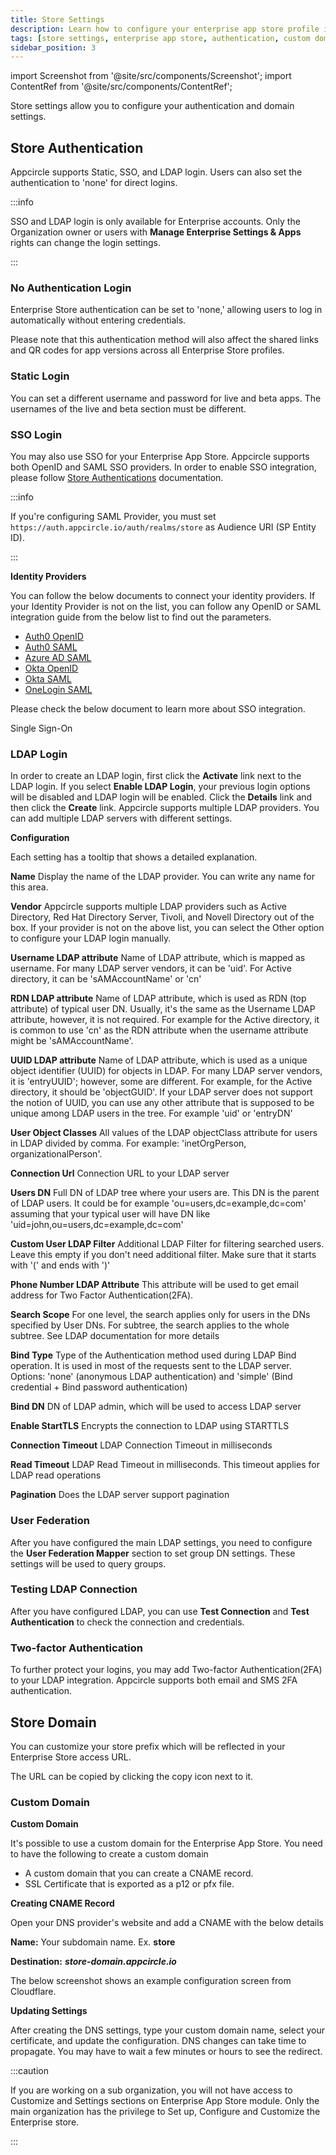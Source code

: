 ```yaml
---
title: Store Settings
description: Learn how to configure your enterprise app store profile in Appcircle
tags: [store settings, enterprise app store, authentication, custom domain, sso, ldap, static login, saml, openid, two-factor authentication]
sidebar_position: 3
---
```


import Screenshot from '@site/src/components/Screenshot';
import ContentRef from '@site/src/components/ContentRef';

Store settings allow you to configure your authentication and domain settings.

## Store Authentication

Appcircle supports Static, SSO, and LDAP login. Users can also set the authentication to 'none' for direct logins.

:::info

SSO and LDAP login is only available for Enterprise accounts. Only the Organization owner or users with **Manage Enterprise Settings & Apps** rights can change the login settings.

:::

### No Authentication Login

Enterprise Store authentication can be set to 'none,' allowing users to log in automatically without entering credentials.

<Screenshot url="https://cdn.appcircle.io/docs/assets/BE-4456.png" />

Please note that this authentication method will also affect the shared links and QR codes for app versions across all Enterprise Store profiles.

### Static Login

You can set a different username and password for live and beta apps. The usernames of the live and beta section must be different.

<Screenshot url="https://cdn.appcircle.io/docs/assets/BE-4456-2.png" />

### SSO Login

You may also use SSO for your Enterprise App Store. Appcircle supports both OpenID and SAML SSO providers. In order to enable SSO integration, please follow [Store Authentications](/account/my-organization/integrations/authentication/store-and-distribution-sso-authentication) documentation.

<Screenshot url='https://cdn.appcircle.io/docs/assets/BE-4456-3.png' />

:::info

If you're configuring SAML Provider, you must set `https://auth.appcircle.io/auth/realms/store` as Audience URI (SP Entity ID).

:::

**Identity Providers​**

You can follow the below documents to connect your identity providers. If your Identity Provider is not on the list, you can follow any OpenID or SAML integration guide from the below list to find out the parameters.

- [Auth0 OpenID](/account/my-organization/integrations/authentication/store-and-distribution-sso-authentication#4-specific-provider-configuration)
- [Auth0 SAML](/account/my-organization/integrations/authentication/store-and-distribution-sso-authentication#4-specific-provider-configuration)
- [Azure AD SAML](/account/my-organization/integrations/authentication/store-and-distribution-sso-authentication#4-specific-provider-configuration)
- [Okta OpenID](/account/my-organization/integrations/authentication/store-and-distribution-sso-authentication#4-specific-provider-configuration)
- [Okta SAML](/account/my-organization/integrations/authentication/store-and-distribution-sso-authentication#4-specific-provider-configuration)
- [OneLogin SAML](/account/my-organization/integrations/authentication/store-and-distribution-sso-authentication#4-specific-provider-configuration)

Please check the below document to learn more about SSO integration.

<ContentRef url="/account/my-organization/integrations/authentication/store-and-distribution-sso-authentication">
  Single Sign-On
</ContentRef>

### LDAP Login

In order to create an LDAP login, first click the **Activate** link next to the LDAP login. If you select **Enable LDAP Login**, your previous login options will be disabled and LDAP login will be enabled. Click the **Details** link and then click the **Create** link. Appcircle supports multiple LDAP providers. You can add multiple LDAP servers with different settings.

<Screenshot url='https://cdn.appcircle.io/docs/assets/BE-4456-4.png' />

<Screenshot url='https://cdn.appcircle.io/docs/assets/BE-4456-6.png' />

**Configuration**

Each setting has a tooltip that shows a detailed explanation.

**Name**
Display the name of the LDAP provider. You can write any name for this area.

**Vendor**
Appcircle supports multiple LDAP providers such as Active Directory, Red Hat Directory Server, Tivoli, and Novell Directory out of the box. If your provider is not on the above list, you can select the Other option to configure your LDAP login manually.

**Username LDAP attribute**
Name of LDAP attribute, which is mapped as username. For many LDAP server vendors, it can be 'uid'. For Active directory, it can be 'sAMAccountName' or 'cn'

**RDN LDAP attribute**
Name of LDAP attribute, which is used as RDN (top attribute) of typical user DN. Usually, it's the same as the Username LDAP attribute, however, it is not required. For example for the Active directory, it is common to use 'cn' as the RDN attribute when the username attribute might be 'sAMAccountName'.

**UUID LDAP attribute**
Name of LDAP attribute, which is used as a unique object identifier (UUID) for objects in LDAP. For many LDAP server vendors, it is 'entryUUID'; however, some are different. For example, for the Active directory, it should be 'objectGUID'. If your LDAP server does not support the notion of UUID, you can use any other attribute that is supposed to be unique among LDAP users in the tree. For example 'uid' or 'entryDN'

**User Object Classes**
All values of the LDAP objectClass attribute for users in LDAP divided by comma. For example: 'inetOrgPerson, organizationalPerson'.

**Connection Url**
Connection URL to your LDAP server

**Users DN**
Full DN of LDAP tree where your users are. This DN is the parent of LDAP users. It could be for example 'ou=users,dc=example,dc=com' assuming that your typical user will have DN like 'uid=john,ou=users,dc=example,dc=com'

**Custom User LDAP Filter**
Additional LDAP Filter for filtering searched users. Leave this empty if you don't need additional filter. Make sure that it starts with '(' and ends with ')'

**Phone Number LDAP Attribute**
This attribute will be used to get email address for Two Factor Authentication(2FA).

**Search Scope**
For one level, the search applies only for users in the DNs specified by User DNs. For subtree, the search applies to the whole subtree. See LDAP documentation for more details

**Bind Type**
Type of the Authentication method used during LDAP Bind operation. It is used in most of the requests sent to the LDAP server. Options: 'none' (anonymous LDAP authentication) and 'simple' (Bind credential + Bind password authentication)

**Bind DN**
DN of LDAP admin, which will be used to access LDAP server

**Enable StartTLS**
Encrypts the connection to LDAP using STARTTLS

**Connection Timeout**
LDAP Connection Timeout in milliseconds

**Read Timeout**
LDAP Read Timeout in milliseconds. This timeout applies for LDAP read operations

**Pagination**
Does the LDAP server support pagination

### User Federation

After you have configured the main LDAP settings, you need to configure the **User Federation Mapper** section to set group DN settings. These settings will be used to query groups.

### Testing LDAP Connection

After you have configured LDAP, you can use **Test Connection** and **Test Authentication** to check the connection and credentials.

<Screenshot url='https://cdn.appcircle.io/docs/assets/BE-4456-7.png' />

### Two-factor Authentication

To further protect your logins, you may add Two-factor Authentication(2FA) to your LDAP integration. Appcircle supports both email and SMS 2FA authentication.

<Screenshot url='https://cdn.appcircle.io/docs/assets/BE-4456-8.png' />

## Store Domain

You can customize your store prefix which will be reflected in your Enterprise Store access URL.

The URL can be copied by clicking the copy icon next to it.

<Screenshot url='https://cdn.appcircle.io/docs/assets/BE-4456-9.png' />

### Custom Domain

**Custom Domain**

It's possible to use a custom domain for the Enterprise App Store. You need to have the following to create a custom domain

- A custom domain that you can create a CNAME record.
- SSL Certificate that is exported as a p12 or pfx file.

**Creating CNAME Record**

Open your DNS provider's website and add a CNAME with the below details

**Name:** Your subdomain name. Ex. **store**

**Destination:** _**store-domain.appcircle.io**_

The below screenshot shows an example configuration screen from Cloudflare.

<Screenshot url='https://cdn.appcircle.io/docs/assets/entstore-cname.png' />

**Updating Settings**

After creating the DNS settings, type your custom domain name, select your certificate, and update the configuration. DNS changes can take time to propagate. You may have to wait a few minutes or hours to see the redirect.

<Screenshot url="https://cdn.appcircle.io/docs/assets/BE-4456-5.png" />

:::caution

If you are working on a sub organization, you will not have access to Customize and Settings sections on Enterprise App Store module.
Only the main organization has the privilege to Set up, Configure and Customize the Enterprise store.

:::

<Screenshot url="https://cdn.appcircle.io/docs/assets/BE-4082-enterprisesub.png" />